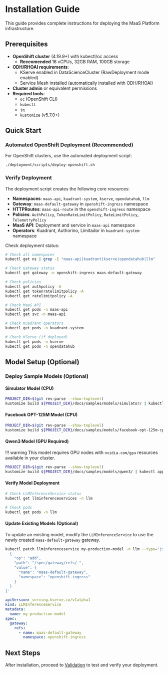 # Installation Guide

This guide provides complete instructions for deploying the MaaS Platform infrastructure.

## Prerequisites

- **OpenShift cluster** (4.19.9+) with kubectl/oc access
  - **Reccomended** 16 vCPUs, 32GB RAM, 100GB storage
- **ODH/RHOAI requirements**:
  - KServe enabled in DataScienceCluster (RawDeployment mode enabled)
  - Service Mesh installed (automatically installed with ODH/RHOAI)
- **Cluster admin** or equivalent permissions
- **Required tools**:
  - `oc` (OpenShift CLI)
  - `kubectl`
  - `jq`
  - `kustomize` (v5.7.0+)

## Quick Start

### Automated OpenShift Deployment (Recommended)

For OpenShift clusters, use the automated deployment script:

```bash
./deployment/scripts/deploy-openshift.sh
```

### Verify Deployment

The deployment script creates the following core resources:

- **Namespaces**: `maas-api`, `kuadrant-system`, `kserve`, `opendatahub`, `llm`
- **Gateway**: `maas-default-gateway` in `openshift-ingress` namespace
- **HTTPRoutes**: `maas-api-route` in the `openshift-ingress` namespace
- **Policies**: `AuthPolicy`, `TokenRateLimitPolicy`, `RateLimitPolicy`, `TelemetryPolicy`
- **MaaS API**: Deployment and service in `maas-api` namespace
- **Operators**: Kuadrant, Authorino, Limitador in `kuadrant-system` namespace

Check deployment status:

```bash
# Check all namespaces
kubectl get ns | grep -E "maas-api|kuadrant|kserve|opendatahub|llm"

# Check Gateway status
kubectl get gateway -n openshift-ingress maas-default-gateway

# Check policies
kubectl get authpolicy -A
kubectl get tokenratelimitpolicy -A
kubectl get ratelimitpolicy -A

# Check MaaS API
kubectl get pods -n maas-api
kubectl get svc -n maas-api

# Check Kuadrant operators
kubectl get pods -n kuadrant-system

# Check KServe (if deployed)
kubectl get pods -n kserve
kubectl get pods -n opendatahub
```

## Model Setup (Optional)

### Deploy Sample Models (Optional)

#### Simulator Model (CPU)

```bash
PROJECT_DIR=$(git rev-parse --show-toplevel)
kustomize build ${PROJECT_DIR}/docs/samples/models/simulator/ | kubectl apply -f -
```

#### Facebook OPT-125M Model (CPU)

```bash
PROJECT_DIR=$(git rev-parse --show-toplevel)
kustomize build ${PROJECT_DIR}/docs/samples/models/facebook-opt-125m-cpu/ | kubectl apply -f -
```

#### Qwen3 Model (GPU Required)

!!! warning
    This model requires GPU nodes with `nvidia.com/gpu` resources available in your cluster.

```bash
PROJECT_DIR=$(git rev-parse --show-toplevel)
kustomize build ${PROJECT_DIR}/docs/samples/models/qwen3/ | kubectl apply -f -
```

#### Verify Model Deployment

```bash
# Check LLMInferenceService status
kubectl get llminferenceservices -n llm

# Check pods
kubectl get pods -n llm
```

#### Update Existing Models (Optional)

To update an existing model, modify the `LLMInferenceService` to use the newly created `maas-default-gateway` gateway.

```bash
kubectl patch llminferenceservice my-production-model -n llm --type='json' -p='[
  {
    "op": "add",
    "path": "/spec/gateway/refs/-",
    "value": {
      "name": "maas-default-gateway",
      "namespace": "openshift-ingress"
    }
  }
]'
```

```yaml
apiVersion: serving.kserve.io/v1alpha1
kind: LLMInferenceService
metadata:
  name: my-production-model
spec:
  gateway:
    refs:
      - name: maas-default-gateway
        namespace: openshift-ingress
```

## Next Steps

After installation, proceed to [Validation](validation.md) to test and verify your deployment.
